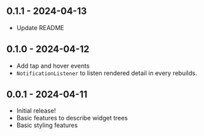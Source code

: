 ## 0.1.1 - 2024-04-13

* Update README

## 0.1.0 - 2024-04-12

* Add tap and hover events
* `NotificationListener` to listen rendered detail in every rebuilds.

## 0.0.1 - 2024-04-11

* Initial release!
* Basic features to describe widget trees
* Basic styling features